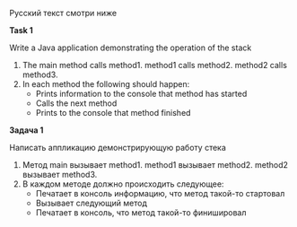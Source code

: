 Русский текст смотри ниже

**Task 1**

Write a Java application demonstrating the operation of the stack

<ol>
<li> 
The main method calls method1. method1 calls method2. method2 calls method3. 
</li>
<li> 
In each method the following should happen:
<ul>
<li> Prints information to the console that method has started </li>
<li> Calls the next method </li>
<li> Prints to the console that method finished </li>
</ul>
</li>
</ol>

**Задача 1**

Написать аппликацию демонстрирующую работу стека

<ol>
<li>
Метод main вызывает method1. method1 вызывает method2. method2 вызывает method3.
</li>
<li>
В каждом методе должно происходить следующее:
<ul>
	<li> Печатает в консоль информацию, что метод такой-то стартовал </li>
	<li> Вызывает следующий метод </li>
	<li> Печатает в консоль, что метод такой-то финишировал </li>
</ul>
</li>
</ol>